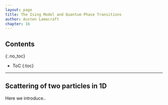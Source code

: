 ```yaml
---
layout: page
title: The Ising Model and Quantum Phase Transitions
author: Austen Lamacraft
chapter: 16
---
```


## Contents
{:.no_toc}

* ToC
{:toc}

---

## Scattering of two particles in 1D

Here we introduce..
